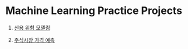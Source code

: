 # Machine Learning Practice Projects

1. [신용 위험 모델링](https://github.com/Hinterhalter/Machine_Learning_Practice_Projects/blob/master/%EC%8B%A0%EC%9A%A9_%EC%9C%84%ED%97%98_%EB%AA%A8%EB%8D%B8%EB%A7%81.ipynb)

2. [주식시장 가격 예측](https://github.com/Hinterhalter/Machine_Learning_Practice_Projects/blob/master/%EC%A3%BC%EC%8B%9D%EC%8B%9C%EC%9E%A5_%EA%B0%80%EA%B2%A9%EC%98%88%EC%B8%A1_1.ipynb)
